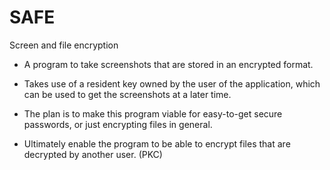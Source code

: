 # SAFE
Screen and file encryption
- A program to take screenshots that are stored in an encrypted format.
- Takes use of a resident key owned by the user of the application, which
  can be used to get the screenshots at a later time.

- The plan is to make this program viable for easy-to-get secure passwords, or
  just encrypting files in general.
  
- Ultimately enable the program to be able to encrypt files that are decrypted by another user. (PKC)
